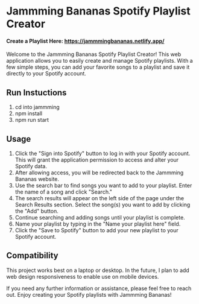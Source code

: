 # Jammming Bananas Spotify Playlist Creator
#### Create a Playlist Here: https://jammmingbananas.netlify.app/

Welcome to the Jammming Bananas Spotify Playlist Creator! This web application allows you to easily create and manage Spotify playlists. With a few simple steps, you can add your favorite songs to a playlist and save it directly to your Spotify account.

## Run Instuctions
1. cd into jammming
2. npm install
3. npm run start


## Usage
1. Click the "Sign into Spotify" button to log in with your Spotify account. This will grant the application permission to access and alter your Spotify data.
2. After allowing access, you will be redirected back to the Jammming Bananas website.
3. Use the search bar to find songs you want to add to your playlist. Enter the name of a song and click "Search."
4. The search results will appear on the left side of the page under the Search Results section. Select the song(s) you want to add by clicking the "Add" button.
5. Continue searching and adding songs until your playlist is complete.
6. Name your playlist by typing in the "Name your playlist here" field.
7. Click the "Save to Spotify" button to add your new playlist to your Spotify account.

## Compatibility
This project works best on a laptop or desktop. In the future, I plan to add web design responsiveness to enable use on mobile devices.

If you need any further information or assistance, please feel free to reach out. Enjoy creating your Spotify playlists with Jammming Bananas!